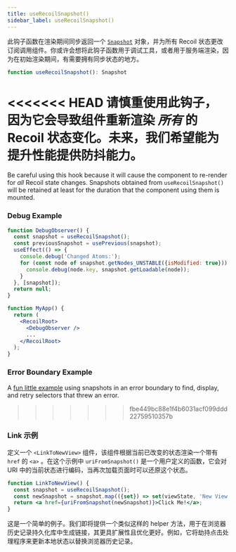 ```yaml
---
title: useRecoilSnapshot()
sidebar_label: useRecoilSnapshot()
---
```


此钩子函数在渲染期间同步返回一个 [`Snapshot`](/docs/api-reference/core/Snapshot) 对象，并为所有 Recoil 状态更改订阅调用组件。你或许会想将此钩子函数用于调试工具，或者用于服务端渲染，因为在初始渲染期间，有需要拥有同步状态的地方。

```jsx
function useRecoilSnapshot(): Snapshot
```

<<<<<<< HEAD
请慎重使用此钩子，因为它会导致组件重新渲染 *所有* 的 Recoil 状态变化。未来，我们希望能为提升性能提供防抖能力。
=======
Be careful using this hook because it will cause the component to re-render for *all* Recoil state changes.   Snapshots obtained from `useRecoilSnapshot()` will be retained at least for the duration that the component using them is mounted.

### Debug Example
```jsx
function DebugObserver() {
  const snapshot = useRecoilSnapshot();
  const previousSnapshot = usePrevious(snapshot);
  useEffect(() => {
    console.debug('Changed Atoms:');
    for (const node of snapshot.getNodes_UNSTABLE({isModified: true})) {
      console.debug(node.key, snapshot.getLoadable(node));
    }
  }, [snapshot]);
  return null;
}

function MyApp() {
  return (
    <RecoilRoot>
      <DebugObserver />
      ...
    </RecoilRoot>
  );
}
```

### Error Boundary Example

A [fun little example](/docs/guides/asynchronous-data-queries#retry-query-from-error-message) using snapshots in an error boundary to find, display, and retry selectors that threw an error.
>>>>>>> fbe449bc88e1f4b6031acf099ddd22759510357b

### Link 示例
定义一个 `<LinkToNewView>` 组件，该组件根据当前已改变的状态渲染一个带有 `href` 的 `<a>` 。在这个示例中 `uriFromSnapshot()` 是一个用户定义的函数，它会对 URI 中的当前状态进行编码，当再次加载页面时可以还原这个状态。

```jsx
function LinkToNewView() {
  const snapshot = useRecoilSnapshot();
  const newSnapshot = snapshot.map(({set}) => set(viewState, 'New View'));
  return <a href={uriFromSnapshot(newSnapshot)}>Click Me!</a>;
}
```

这是一个简单的例子。我们即将提供一个类似这样的 helper 方法，用于在浏览器历史记录持久化库中生成链接，其更具扩展性且优化更好。例如，它将劫持点击处理程序来更新本地状态以替换浏览器历史记录。
